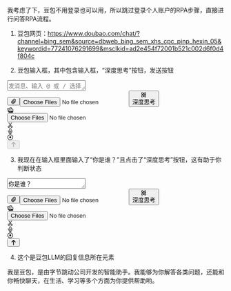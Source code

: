 我考虑了下，豆包不用登录也可以用，所以跳过登录个人账户的RPA步骤，直接进行问答RPA流程。

1. 豆包网页：https://www.doubao.com/chat/?channel=bing_sem&source=dbweb_bing_sem_xhs_cpc_pinp_hexin_05&keywordid=77241076291699&msclkid=ad2e454f72001b521c002d6f0d4f804c

2. 豆包输入框，其中包含输入框，“深度思考”按钮，发送按钮
<div class="editor-container-kXzeJr" style="--custom-area-height: 0px;"><div class="editor-wrapper-UClPXc"><div class="container-NzaD5M editor-yXUeoZ textarea-wV1iv8 custom-scrollbar-V4NO3k semi-input-textarea-wrapper"><textarea dir="ltr" rows="1" autocomplete="off" data-testid="chat_input_input" cols="20" class="semi-input-textarea semi-input-textarea-autosize" placeholder="发消息、输入 @ 或 / 选择技能" style="height: 24px;"></textarea></div></div><div class="bottom-wrapper-esqi1O"><div class="left-tools-wrapper-VMFJkH"><div class="bp5-overflow-list overflow-list-dNEd_H" style="--chat-input-tool-button-overflow-list-gap: 8px;"><button tabindex="0" data-testid="upload_file_button" class="semi-button semi-button-primary samantha-button-DHlMIF tertiary-txLFty medium-_9OY57 icon-EzBhnh icon-only-SNJjWw button-N4Cski semi-button-with-icon semi-button-with-icon-only" type="button" aria-disabled="false" aria-describedby="mc512nk" data-popupid="mc512nk"><span class="semi-button-content"><span role="img" class="semi-icon semi-icon-default block !text-16"><svg xmlns="http://www.w3.org/2000/svg" width="1em" height="1em" fill="none" viewBox="0 0 24 24"><path fill="currentColor" fill-rule="evenodd" d="M9.035 15.956a1.29 1.29 0 0 0 1.821-.004l6.911-6.911a3.15 3.15 0 0 0 0-4.457l-.034-.034a3.15 3.15 0 0 0-4.456 0l-7.235 7.234a5.031 5.031 0 0 0 7.115 7.115l6.577-6.577a1.035 1.035 0 0 1 1.463 1.464l-6.576 6.577A7.1 7.1 0 0 1 4.579 10.32l7.235-7.234a5.22 5.22 0 0 1 7.382 0l.034.034a5.22 5.22 0 0 1 0 7.383l-6.91 6.91a3.36 3.36 0 0 1-4.741.012l-.006-.005-.012-.011a3.346 3.346 0 0 1 0-4.732L12.76 7.48a1.035 1.035 0 0 1 1.464 1.463l-5.198 5.198a1.277 1.277 0 0 0 0 1.805z" clip-rule="evenodd"></path></svg></span></span></button><input data-testid="upload-file-input" class="hidden" type="file" accept=".pdf, .txt, .csv, .docx, .doc, .xlsx, .xls, .pptx, .ppt, .md, .mobi, .epub, .png, .jpeg, .jpg, .webp," multiple=""><span class="" tabindex="0" aria-describedby="foel3bm" data-popupid="foel3bm" style="display: inline-block;"><div data-testid="use-deep-thinking-switch-btn" class="action-item-VGCgOk"><button title="深度思考" class="semi-button semi-button-primary samantha-button-DHlMIF tertiary-txLFty medium-_9OY57 icon-EzBhnh button-N4Cski semi-button-with-icon" type="button" aria-disabled="false"><span class="semi-button-content"><span role="img" class="semi-icon semi-icon-default"><svg xmlns="http://www.w3.org/2000/svg" width="1em" height="1em" fill="none" viewBox="0 0 24 24"><path fill="currentColor" d="M12 14.019a2.02 2.02 0 1 0 0-4.04 2.02 2.02 0 0 0 0 4.04"></path><path fill="currentColor" fill-rule="evenodd" d="M2.059 6.209c-.14-.932-.098-2.259.897-3.253.994-.995 2.321-1.037 3.253-.897.98.147 2.02.556 3.026 1.084.878.46 1.81 1.052 2.765 1.753a22 22 0 0 1 2.765-1.753c1.007-.527 2.046-.937 3.026-1.084.932-.14 2.259-.097 3.253.897s1.037 2.321.897 3.253c-.147.98-.557 2.02-1.084 3.026-.46.878-1.052 1.81-1.753 2.765a22 22 0 0 1 1.753 2.765c.527 1.007.937 2.046 1.084 3.026.14.932.098 2.259-.897 3.253-.994.994-2.321 1.037-3.253.897-.98-.147-2.02-.557-3.026-1.084A22 22 0 0 1 12 19.104a22 22 0 0 1-2.766 1.754c-1.006.527-2.045.936-3.025 1.083-.932.14-2.259.098-3.253-.897-.995-.994-1.037-2.321-.897-3.253.147-.98.556-2.02 1.084-3.026A22 22 0 0 1 4.896 12a22 22 0 0 1-1.753-2.766C2.616 8.228 2.206 7.19 2.059 6.21m2.325-1.825c.892-.892 3.238-.1 5.969 1.816-.724.613-1.45 1.28-2.161 1.992a36 36 0 0 0-1.992 2.16c-1.916-2.73-2.708-5.076-1.816-5.968M9.62 9.62A33 33 0 0 0 7.455 12a33 33 0 0 0 2.165 2.38A33 33 0 0 0 12 16.545a33 33 0 0 0 2.38-2.165A33 33 0 0 0 16.545 12a33 33 0 0 0-2.165-2.38A33 33 0 0 0 12 7.455 33 33 0 0 0 9.62 9.62m-5.236 9.996c-.892-.892-.1-3.238 1.816-5.969.613.724 1.28 1.449 1.992 2.16.712.713 1.437 1.38 2.161 1.993-2.73 1.916-5.077 2.708-5.97 1.816m15.232 0c-.892.892-3.238.1-5.969-1.816a36 36 0 0 0 2.16-1.992 36 36 0 0 0 1.993-2.161c1.916 2.73 2.708 5.077 1.816 5.969M15.808 8.192a36 36 0 0 1 1.992 2.16c1.915-2.73 2.708-5.076 1.816-5.968s-3.238-.1-5.969 1.816c.724.613 1.45 1.28 2.161 1.992" clip-rule="evenodd"></path></svg></span><span class="semi-button-content-right" x-semi-prop="children"><div class="flex items-center">深度思考</div></span></span></button></div></span><div class="bp5-overflow-list-spacer"></div></div></div><div class="tools-placeholder-a5G1Vo"></div><div class="right-tools-wrapper-rlHwCp"><div class="container-Ckd8IF"><div class="left-area-Mg6ZE_"><div class="flex items-center"><div class="chat-input-icon-FN4vdF tool-button-nQakb4" tabindex="0" aria-describedby="77ca6b4" data-popupid="77ca6b4"><div data-testid="upload_file_button" class="chat-input-icon-area-m9CxXC"><span role="img" class="semi-icon semi-icon-default block"><svg xmlns="http://www.w3.org/2000/svg" width="1em" height="1em" fill="none" viewBox="0 0 24 24"><path fill="currentColor" fill-rule="evenodd" d="M15.524 3.4 2 7.024l2.847 10.625.754-.202V9.11a2 2 0 0 1 2-2h8.915zm3.064 3.71h3.014a2 2 0 0 1 2 2v11a2 2 0 0 1-2 2h-14a2 2 0 0 1-2-2v-.593l-.237.064a2 2 0 0 1-2.45-1.414L.07 7.54a2 2 0 0 1 1.414-2.449l13.523-3.623a2 2 0 0 1 2.45 1.414zm-10.986 2h14v7.865L18.3 14.429a1.67 1.67 0 0 0-2.09.045l-3.432 2.886-1.363-1.167a1.67 1.67 0 0 0-2.151-.015l-1.662 1.385zm4.125 5.25a1.625 1.625 0 1 0 0-3.25 1.625 1.625 0 0 0 0 3.25" clip-rule="evenodd"></path></svg></span></div></div><input data-testid="upload-file-input" class="hidden" type="file" accept=".png,.jpg,.jpeg" multiple=""><div class="container-qMqnmq"><div aria-expanded="false" aria-haspopup="dialog" class="" tabindex="0" aria-controls="bzr2lgd" data-popupid="bzr2lgd"><div class="wrapper-_B3zmp tool-button-nQakb4" data-testid="screenshot-button" tabindex="0" aria-describedby="bigc4xp" data-popupid="bigc4xp"><span role="img" class="semi-icon semi-icon-default screenshotIcon-ROQJaw"><svg xmlns="http://www.w3.org/2000/svg" width="1em" height="1em" fill="none" viewBox="0 0 24 24"><path fill="currentColor" fill-rule="evenodd" d="M18.042 1.706a1 1 0 0 0-1.392.245l-4.74 6.77-4.74-6.77A1 1 0 0 0 5.53 3.098l5.158 7.366-2.715 3.878a4.002 4.002 0 0 0-3.697 7.023 4 4 0 0 0 5.335-5.876l2.297-3.281 2.298 3.28a4.002 4.002 0 0 0 5.335 5.877 4 4 0 0 0-3.697-7.023l-2.715-3.878 5.158-7.366a1 1 0 0 0-.246-1.392M8.21 19.236a2 2 0 1 0-3.277-2.294 2 2 0 0 0 3.277 2.294m7.4 0a2 2 0 1 1 3.277-2.295 2 2 0 0 1-3.276 2.295" clip-rule="evenodd"></path></svg></span></div></div></div><div class="container-B8VGuo tool-button-nQakb4"><div data-testid="asr_btn" class="mic-container-rYMijA cursor-pointer" tabindex="0" aria-describedby="9k3c3eu" data-popupid="9k3c3eu"><span role="img" class="semi-icon semi-icon-default icon-mic-HDupG_"><svg xmlns="http://www.w3.org/2000/svg" width="1em" height="1em" fill="none" viewBox="0 0 24 24"><path fill="currentColor" fill-rule="evenodd" d="M12 2.5A2.5 2.5 0 0 1 14.5 5v6a2.5 2.5 0 0 1-5 0V5A2.5 2.5 0 0 1 12 2.5M7.5 5a4.5 4.5 0 0 1 9 0v6a4.5 4.5 0 1 1-9 0zm-2 4a1 1 0 0 0-2 0v2c0 4.213 3.26 7.928 7.5 8.44V21H7.3a1 1 0 1 0 0 2h9.4a1 1 0 1 0 0-2H13v-1.56c4.24-.512 7.5-4.227 7.5-8.44V9a1 1 0 1 0-2 0v2c0 3.46-2.915 6.5-6.5 6.5S5.5 14.46 5.5 11z" clip-rule="evenodd"></path></svg></span></div></div></div></div><div class="splitLineWrapper-QdIOMj"><div class="splitLine-nFJ7Qk"></div></div><div class="right-area-MQprFs"><div class="container-YDFQ8b break-btn-cx8PsB !hidden" data-testid="chat_input_local_break_button" tabindex="0" aria-describedby="2ny6pa4" data-popupid="2ny6pa4"><span role="img" class="semi-icon semi-icon-default icon-DIaLmp"><svg xmlns="http://www.w3.org/2000/svg" width="1em" height="1em" fill="none" viewBox="0 0 24 24"><path fill="currentColor" fill-rule="evenodd" d="M12 23c6.075 0 11-4.925 11-11S18.075 1 12 1 1 5.925 1 12s4.925 11 11 11m0-20a9 9 0 1 1 0 18 9 9 0 0 1 0-18m-2 5.5A1.5 1.5 0 0 0 8.5 10v4a1.5 1.5 0 0 0 1.5 1.5h4a1.5 1.5 0 0 0 1.5-1.5v-4A1.5 1.5 0 0 0 14 8.5z" clip-rule="evenodd"></path></svg></span></div><div class="container-uEzvxG send-btn-wrapper"><span class="" tabindex="0" aria-describedby="ptkr7xy" data-popupid="ptkr7xy" style="display: inline-block; cursor: not-allowed;"><button disabled="" id="flow-end-msg-send" aria-disabled="true" aria-label="发送" data-testid="chat_input_send_button" class="semi-button semi-button-disabled semi-button-primary-disabled send-btn-xD8q3r semi-button-with-icon semi-button-with-icon-only" type="button" style="pointer-events: none;"><span class="semi-button-content"><span role="img" class="semi-icon semi-icon-default send-btn-icon-j_fetC"><svg xmlns="http://www.w3.org/2000/svg" width="1em" height="1em" fill="none" viewBox="0 0 24 24"><path fill="currentColor" d="m3.543 8.883 7.042-7.047a2 2 0 0 1 2.828 0l7.043 7.046a1 1 0 0 1 0 1.415l-.701.701a1 1 0 0 1-1.414 0L13.3 5.956v15.792a1 1 0 0 1-1 1h-.99a1 1 0 0 1-1-1V6.342l-4.654 4.656a1 1 0 0 1-1.414 0l-.7-.7a1 1 0 0 1 0-1.415"></path></svg></span></span></button></span></div></div></div></div></div></div>

3. 我现在在输入框里面输入了“你是谁？”且点击了“深度思考”按钮，这有助于你判断状态
<div class="editor-container-kXzeJr" style="--custom-area-height: 0px;"><div class="editor-wrapper-UClPXc"><div class="container-NzaD5M editor-yXUeoZ textarea-wV1iv8 custom-scrollbar-V4NO3k semi-input-textarea-wrapper"><textarea dir="ltr" rows="1" autocomplete="off" data-testid="chat_input_input" cols="20" class="semi-input-textarea semi-input-textarea-autosize" placeholder="发消息、输入 @ 或 / 选择技能" style="height: 24px;">你是谁？</textarea></div></div><div class="bottom-wrapper-esqi1O"><div class="left-tools-wrapper-VMFJkH"><div class="bp5-overflow-list overflow-list-dNEd_H" style="--chat-input-tool-button-overflow-list-gap: 8px;"><button tabindex="0" data-testid="upload_file_button" class="semi-button semi-button-primary samantha-button-DHlMIF tertiary-txLFty medium-_9OY57 icon-EzBhnh icon-only-SNJjWw button-N4Cski semi-button-with-icon semi-button-with-icon-only" type="button" aria-disabled="false" aria-describedby="mc512nk" data-popupid="mc512nk"><span class="semi-button-content"><span role="img" class="semi-icon semi-icon-default block !text-16"><svg xmlns="http://www.w3.org/2000/svg" width="1em" height="1em" fill="none" viewBox="0 0 24 24"><path fill="currentColor" fill-rule="evenodd" d="M9.035 15.956a1.29 1.29 0 0 0 1.821-.004l6.911-6.911a3.15 3.15 0 0 0 0-4.457l-.034-.034a3.15 3.15 0 0 0-4.456 0l-7.235 7.234a5.031 5.031 0 0 0 7.115 7.115l6.577-6.577a1.035 1.035 0 0 1 1.463 1.464l-6.576 6.577A7.1 7.1 0 0 1 4.579 10.32l7.235-7.234a5.22 5.22 0 0 1 7.382 0l.034.034a5.22 5.22 0 0 1 0 7.383l-6.91 6.91a3.36 3.36 0 0 1-4.741.012l-.006-.005-.012-.011a3.346 3.346 0 0 1 0-4.732L12.76 7.48a1.035 1.035 0 0 1 1.464 1.463l-5.198 5.198a1.277 1.277 0 0 0 0 1.805z" clip-rule="evenodd"></path></svg></span></span></button><input data-testid="upload-file-input" class="hidden" type="file" accept=".pdf, .txt, .csv, .docx, .doc, .xlsx, .xls, .pptx, .ppt, .md, .mobi, .epub, .png, .jpeg, .jpg, .webp," multiple=""><span class="" tabindex="0" aria-describedby="foel3bm" data-popupid="foel3bm" style="display: inline-block;"><div data-testid="use-deep-thinking-switch-btn" class="action-item-VGCgOk"><button title="深度思考" class="semi-button semi-button-primary samantha-button-DHlMIF tertiary-txLFty medium-_9OY57 icon-EzBhnh button-N4Cski active-s41p1Y semi-button-with-icon" type="button" aria-disabled="false"><span class="semi-button-content"><span role="img" class="semi-icon semi-icon-default"><svg xmlns="http://www.w3.org/2000/svg" width="1em" height="1em" fill="none" viewBox="0 0 24 24"><path fill="currentColor" d="M12 14.019a2.02 2.02 0 1 0 0-4.04 2.02 2.02 0 0 0 0 4.04"></path><path fill="currentColor" fill-rule="evenodd" d="M2.059 6.209c-.14-.932-.098-2.259.897-3.253.994-.995 2.321-1.037 3.253-.897.98.147 2.02.556 3.026 1.084.878.46 1.81 1.052 2.765 1.753a22 22 0 0 1 2.765-1.753c1.007-.527 2.046-.937 3.026-1.084.932-.14 2.259-.097 3.253.897s1.037 2.321.897 3.253c-.147.98-.557 2.02-1.084 3.026-.46.878-1.052 1.81-1.753 2.765a22 22 0 0 1 1.753 2.765c.527 1.007.937 2.046 1.084 3.026.14.932.098 2.259-.897 3.253-.994.994-2.321 1.037-3.253.897-.98-.147-2.02-.557-3.026-1.084A22 22 0 0 1 12 19.104a22 22 0 0 1-2.766 1.754c-1.006.527-2.045.936-3.025 1.083-.932.14-2.259.098-3.253-.897-.995-.994-1.037-2.321-.897-3.253.147-.98.556-2.02 1.084-3.026A22 22 0 0 1 4.896 12a22 22 0 0 1-1.753-2.766C2.616 8.228 2.206 7.19 2.059 6.21m2.325-1.825c.892-.892 3.238-.1 5.969 1.816-.724.613-1.45 1.28-2.161 1.992a36 36 0 0 0-1.992 2.16c-1.916-2.73-2.708-5.076-1.816-5.968M9.62 9.62A33 33 0 0 0 7.455 12a33 33 0 0 0 2.165 2.38A33 33 0 0 0 12 16.545a33 33 0 0 0 2.38-2.165A33 33 0 0 0 16.545 12a33 33 0 0 0-2.165-2.38A33 33 0 0 0 12 7.455 33 33 0 0 0 9.62 9.62m-5.236 9.996c-.892-.892-.1-3.238 1.816-5.969.613.724 1.28 1.449 1.992 2.16.712.713 1.437 1.38 2.161 1.993-2.73 1.916-5.077 2.708-5.97 1.816m15.232 0c-.892.892-3.238.1-5.969-1.816a36 36 0 0 0 2.16-1.992 36 36 0 0 0 1.993-2.161c1.916 2.73 2.708 5.077 1.816 5.969M15.808 8.192a36 36 0 0 1 1.992 2.16c1.915-2.73 2.708-5.076 1.816-5.968s-3.238-.1-5.969 1.816c.724.613 1.45 1.28 2.161 1.992" clip-rule="evenodd"></path></svg></span><span class="semi-button-content-right" x-semi-prop="children"><div class="flex items-center">深度思考</div></span></span></button></div></span><div class="bp5-overflow-list-spacer"></div></div></div><div class="tools-placeholder-a5G1Vo"></div><div class="right-tools-wrapper-rlHwCp"><div class="container-Ckd8IF"><div class="left-area-Mg6ZE_"><div class="flex items-center"><div class="chat-input-icon-FN4vdF tool-button-nQakb4" tabindex="0" aria-describedby="77ca6b4" data-popupid="77ca6b4"><div data-testid="upload_file_button" class="chat-input-icon-area-m9CxXC"><span role="img" class="semi-icon semi-icon-default block"><svg xmlns="http://www.w3.org/2000/svg" width="1em" height="1em" fill="none" viewBox="0 0 24 24"><path fill="currentColor" fill-rule="evenodd" d="M15.524 3.4 2 7.024l2.847 10.625.754-.202V9.11a2 2 0 0 1 2-2h8.915zm3.064 3.71h3.014a2 2 0 0 1 2 2v11a2 2 0 0 1-2 2h-14a2 2 0 0 1-2-2v-.593l-.237.064a2 2 0 0 1-2.45-1.414L.07 7.54a2 2 0 0 1 1.414-2.449l13.523-3.623a2 2 0 0 1 2.45 1.414zm-10.986 2h14v7.865L18.3 14.429a1.67 1.67 0 0 0-2.09.045l-3.432 2.886-1.363-1.167a1.67 1.67 0 0 0-2.151-.015l-1.662 1.385zm4.125 5.25a1.625 1.625 0 1 0 0-3.25 1.625 1.625 0 0 0 0 3.25" clip-rule="evenodd"></path></svg></span></div></div><input data-testid="upload-file-input" class="hidden" type="file" accept=".png,.jpg,.jpeg" multiple=""><div class="container-qMqnmq"><div aria-expanded="false" aria-haspopup="dialog" class="" tabindex="0" aria-controls="bzr2lgd" data-popupid="bzr2lgd"><div class="wrapper-_B3zmp tool-button-nQakb4" data-testid="screenshot-button" tabindex="0" aria-describedby="bigc4xp" data-popupid="bigc4xp"><span role="img" class="semi-icon semi-icon-default screenshotIcon-ROQJaw"><svg xmlns="http://www.w3.org/2000/svg" width="1em" height="1em" fill="none" viewBox="0 0 24 24"><path fill="currentColor" fill-rule="evenodd" d="M18.042 1.706a1 1 0 0 0-1.392.245l-4.74 6.77-4.74-6.77A1 1 0 0 0 5.53 3.098l5.158 7.366-2.715 3.878a4.002 4.002 0 0 0-3.697 7.023 4 4 0 0 0 5.335-5.876l2.297-3.281 2.298 3.28a4.002 4.002 0 0 0 5.335 5.877 4 4 0 0 0-3.697-7.023l-2.715-3.878 5.158-7.366a1 1 0 0 0-.246-1.392M8.21 19.236a2 2 0 1 0-3.277-2.294 2 2 0 0 0 3.277 2.294m7.4 0a2 2 0 1 1 3.277-2.295 2 2 0 0 1-3.276 2.295" clip-rule="evenodd"></path></svg></span></div></div></div><div class="container-B8VGuo tool-button-nQakb4"><div data-testid="asr_btn" class="mic-container-rYMijA cursor-pointer" tabindex="0" aria-describedby="9k3c3eu" data-popupid="9k3c3eu"><span role="img" class="semi-icon semi-icon-default icon-mic-HDupG_"><svg xmlns="http://www.w3.org/2000/svg" width="1em" height="1em" fill="none" viewBox="0 0 24 24"><path fill="currentColor" fill-rule="evenodd" d="M12 2.5A2.5 2.5 0 0 1 14.5 5v6a2.5 2.5 0 0 1-5 0V5A2.5 2.5 0 0 1 12 2.5M7.5 5a4.5 4.5 0 0 1 9 0v6a4.5 4.5 0 1 1-9 0zm-2 4a1 1 0 0 0-2 0v2c0 4.213 3.26 7.928 7.5 8.44V21H7.3a1 1 0 1 0 0 2h9.4a1 1 0 1 0 0-2H13v-1.56c4.24-.512 7.5-4.227 7.5-8.44V9a1 1 0 1 0-2 0v2c0 3.46-2.915 6.5-6.5 6.5S5.5 14.46 5.5 11z" clip-rule="evenodd"></path></svg></span></div></div></div></div><div class="splitLineWrapper-QdIOMj"><div class="splitLine-nFJ7Qk"></div></div><div class="right-area-MQprFs"><div class="container-YDFQ8b break-btn-cx8PsB !hidden" data-testid="chat_input_local_break_button" tabindex="0" aria-describedby="2ny6pa4" data-popupid="2ny6pa4"><span role="img" class="semi-icon semi-icon-default icon-DIaLmp"><svg xmlns="http://www.w3.org/2000/svg" width="1em" height="1em" fill="none" viewBox="0 0 24 24"><path fill="currentColor" fill-rule="evenodd" d="M12 23c6.075 0 11-4.925 11-11S18.075 1 12 1 1 5.925 1 12s4.925 11 11 11m0-20a9 9 0 1 1 0 18 9 9 0 0 1 0-18m-2 5.5A1.5 1.5 0 0 0 8.5 10v4a1.5 1.5 0 0 0 1.5 1.5h4a1.5 1.5 0 0 0 1.5-1.5v-4A1.5 1.5 0 0 0 14 8.5z" clip-rule="evenodd"></path></svg></span></div><div class="container-uEzvxG send-btn-wrapper"><button id="flow-end-msg-send" aria-disabled="false" aria-label="发送" data-testid="chat_input_send_button" aria-describedby="ptkr7xy" tabindex="0" data-popupid="ptkr7xy" class="semi-button semi-button-primary send-btn-xD8q3r semi-button-with-icon semi-button-with-icon-only" type="button"><span class="semi-button-content"><span role="img" class="semi-icon semi-icon-default send-btn-icon-j_fetC"><svg xmlns="http://www.w3.org/2000/svg" width="1em" height="1em" fill="none" viewBox="0 0 24 24"><path fill="currentColor" d="m3.543 8.883 7.042-7.047a2 2 0 0 1 2.828 0l7.043 7.046a1 1 0 0 1 0 1.415l-.701.701a1 1 0 0 1-1.414 0L13.3 5.956v15.792a1 1 0 0 1-1 1h-.99a1 1 0 0 1-1-1V6.342l-4.654 4.656a1 1 0 0 1-1.414 0l-.7-.7a1 1 0 0 1 0-1.415"></path></svg></span></span></button></div></div></div></div></div></div>

4. 这个是豆包LLM的回复信息所在元素
<div data-testid="message_text_content" theme-mode="light" class="container-hfX5E8 flow-markdown-body theme-samantha-yJEgBp" dir="ltr" data-show-indicator="false"><div class="auto-hide-last-sibling-br paragraph-qzbcQC paragraph-element br-paragraph-space">我是豆包，是由字节跳动公司开发的智能助手。我能够为你解答各类问题，还能和你畅快聊天，在生活、学习等多个方面为你提供帮助哟。</div><br class="container-eLPxqH wrapper-wt12I4 undefined">
</div>